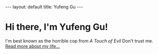 <html>
---
layout: default
title: Yufeng Gu
---
<div class="blurb">
	<h1>Hi there, I'm Yufeng Gu!</h1>
	<p>I'm best known as the horrible cop from <em>A Touch of Evil</em> Don't trust me. <a href="/about">Read more about my life...</a></p>
</div><!-- /.blurb -->
</html>
